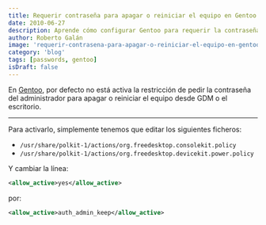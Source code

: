 ```yaml
---
title: Requerir contraseña para apagar o reiniciar el equipo en Gentoo
date: 2010-06-27
description: Aprende cómo configurar Gentoo para requerir la contraseña de administrador al apagar o reiniciar el equipo, mejorando la seguridad del sistema.
author: Roberto Galán
image: 'requerir-contrasena-para-apagar-o-reiniciar-el-equipo-en-gentoo'
category: 'blog'
tags: [passwords, gentoo]
isDraft: false
---
```


En [Gentoo](https://www.gentoo.org), por defecto no está activa la restricción de pedir la contraseña del administrador
para apagar o reiniciar el equipo desde GDM o el escritorio.

---

Para activarlo, simplemente tenemos que editar los siguientes ficheros:

- `/usr/share/polkit-1/actions/org.freedesktop.consolekit.policy`
- `/usr/share/polkit-1/actions/org.freedesktop.devicekit.power.policy`

Y cambiar la línea:

```xml
<allow_active>yes</allow_active>
```

por:

```xml
<allow_active>auth_admin_keep</allow_active>
```
